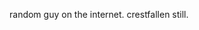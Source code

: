random guy on the internet. crestfallen still.
<!---
crestfalln/crestfalln is a ✨ special ✨ repository because its `README.md` (this file) appears on your GitHub profile.
You can click the Preview link to take a look at your changes.
--->
